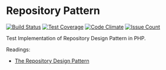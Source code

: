 # Repository Pattern
[![Build Status](https://travis-ci.org/Milad/RepositoryPattern.svg?branch=master)](https://travis-ci.org/Milad/RepositoryPattern)
[![Test Coverage](https://lima.codeclimate.com/github/Milad/RepositoryPattern/badges/coverage.svg)](https://lima.codeclimate.com/github/Milad/RepositoryPattern/coverage)
[![Code Climate](https://lima.codeclimate.com/github/Milad/RepositoryPattern/badges/gpa.svg)](https://lima.codeclimate.com/github/Milad/RepositoryPattern)
[![Issue Count](https://lima.codeclimate.com/github/Milad/RepositoryPattern/badges/issue_count.svg)](https://lima.codeclimate.com/github/Milad/RepositoryPattern)

Test Implementation of Repository Design Pattern in PHP.

Readings:
- [The Repository Design Pattern](https://code.tutsplus.com/tutorials/the-repository-design-pattern--net-35804)
